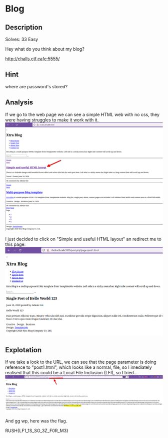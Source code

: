 # Blog
## Description
Solves: 33  Easy

Hey what do you think about my blog?

http://challs.ctf.cafe:5555/

## Hint
where are password's stored?

## Analysis
If we go to the web page we can see a simple HTML web with no css, they were having struggles to make it work with it.
![main page](./index.png)

I just decided to click on "Simple and useful HTML layout" an redirect me to this page:
![post1](./post1.png)

## Explotation
If we take a look to the URL, we can see that the page parameter is doing reference to "post1.html", which looks like a normal, file, so I imediately realised that this could be a Local File Inclusion (LFI), so I tried...
![LFI](./flag.png)

And gg wp, here was the flag.

RUSH{LF1_1S_SO_3Z_F0R_M3}

